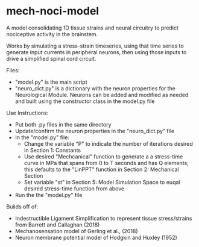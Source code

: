 # mech-noci-model
A model consolidating 1D tissue strains and neural circuitry to predict nociceptive activity in the brainstem.

Works by simulating a stress-strain timeseries, using that time series to generate input currents in peripheral neurons, then using those inputs to drive a simplified spinal cord circuit.

Files:
- "model.py" is the main script
- "neuro_dict.py" is a dictionary with the neuron properties for the Neurological Module. Neurons can be added and modified as needed and built using the constructor class in the model.py file

Use Instructions:
- Put both .py files in the same directory
- Update/confirm the neuron properties in the "neuro_dict.py" file
- In the "model.py" file:
  - Change the variable "P" to indicate the number of iterations desired in Section 1: Constants
  - Use desired "Mechcanical" function to generate a a stress-time curve in MPa that spans from 0 to T seconds and has Q elements; this defaults to the "LinPPT" function in Section 2: Mechanical Section
  - Set variable "st" in Section 5: Model Simulation Space to euqal desired stress-time function from above
- Run the the "model.py" file

Builds off of:
- Indestructible Ligament Simplification to represent tissue stress/strains from Barrett and Callaghan (2018)
- Mechanosensation model of Gerling et al., (2018)
- Neuron membrane potential model of Hodgkin and Huxley (1952)
